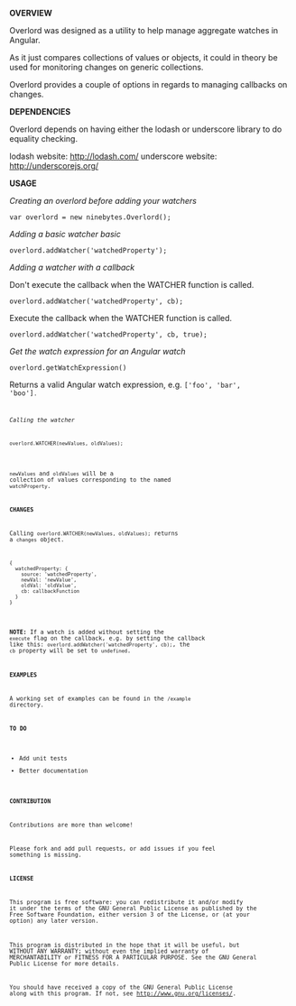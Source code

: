 **OVERVIEW**

Overlord was designed as a utility to help manage aggregate watches in Angular.

As it just compares collections of values or objects, it could in theory be used for monitoring changes on generic collections.

Overlord provides a couple of options in regards to managing callbacks on changes.


**DEPENDENCIES**

Overlord depends on having either the lodash or underscore library to do equality checking.

lodash website: <http://lodash.com/>
underscore website: <http://underscorejs.org/>


**USAGE**

*Creating an overlord before adding your watchers*
<pre><code>var overlord = new ninebytes.Overlord();</code></pre>


*Adding a basic watcher basic*
<pre><code>overlord.addWatcher('watchedProperty');</code></pre>


*Adding a watcher with a callback*

Don't execute the callback when the WATCHER function is called.
<pre><code>overlord.addWatcher('watchedProperty', cb);</code></pre>

Execute the callback when the WATCHER function is called.
<pre><code>overlord.addWatcher('watchedProperty', cb, true);</code></pre>


*Get the watch expression for an Angular watch*
<pre><code>overlord.getWatchExpression()</code></pre>

Returns a valid Angular watch expression, e.g. <code>['foo', 'bar', 'boo']<code>.


*Calling the watcher*
<pre><code>overlord.WATCHER(newValues, oldValues);</code></pre>

<code>newValues</code> and <code>oldValues</code> will be a collection of values corresponding to the named <code>watchProperty</code>.


**CHANGES**

Calling <code>overlord.WATCHER(newValues, oldValues);</code> returns a <code>changes</code> object.

<pre><code>{
  watchedProperty: { 
    source: 'watchedProperty',
    newVal: 'newValue',
    oldVal: 'oldValue',
    cb: callbackFunction
  }
}</code></pre>

**NOTE:** If a watch is added without setting the <code>execute</code> flag on the callback, e.g. by setting the callback like this: <code>overlord.addWatcher('watchedProperty', cb);</code>, the <code>cb</code> property will be set to ```undefined```.


**EXAMPLES**

A working set of examples can be found in the ```/example``` directory.


**TO DO**
-  Add unit tests
-  Better documentation


**CONTRIBUTION**

Contributions are more than welcome!

Please fork and add pull requests, or add issues if you feel something is missing.


**LICENSE**

This program is free software: you can redistribute it and/or modify
it under the terms of the GNU General Public License as published by
the Free Software Foundation, either version 3 of the License, or
(at your option) any later version.

This program is distributed in the hope that it will be useful,
but WITHOUT ANY WARRANTY; without even the implied warranty of
MERCHANTABILITY or FITNESS FOR A PARTICULAR PURPOSE.  See the
GNU General Public License for more details.

You should have received a copy of the GNU General Public License
along with this program.  If not, see <http://www.gnu.org/licenses/>.
